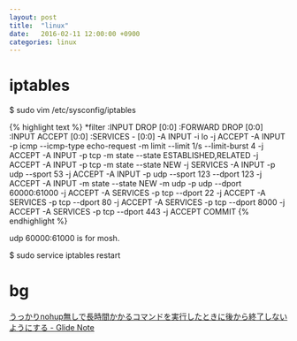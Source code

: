 ```yaml
---
layout: post
title:  "linux"
date:   2016-02-11 12:00:00 +0900
categories: linux
---
```


# iptables

$ sudo vim /etc/sysconfig/iptables

{% highlight text %}
*filter
:INPUT DROP [0:0]
:FORWARD DROP [0:0]
:INPUT ACCEPT [0:0]
:SERVICES - [0:0]
-A INPUT -i lo -j ACCEPT
-A INPUT -p icmp --icmp-type echo-request -m limit --limit 1/s --limit-burst 4 -j ACCEPT
-A INPUT -p tcp -m state --state ESTABLISHED,RELATED -j ACCEPT
-A INPUT -p tcp -m state --state NEW -j SERVICES
-A INPUT -p udp --sport 53 -j ACCEPT
-A INPUT -p udp --sport 123 --dport 123 -j ACCEPT
-A INPUT -m state --state NEW -m udp -p udp --dport 60000:61000 -j ACCEPT
-A SERVICES -p tcp --dport 22 -j ACCEPT
-A SERVICES -p tcp --dport 80 -j ACCEPT
-A SERVICES -p tcp --dport 8000 -j ACCEPT
-A SERVICES -p tcp --dport 443 -j ACCEPT
COMMIT
{% endhighlight %}


udp 60000:61000 is for mosh.  

$ sudo service iptables restart

# bg

[うっかりnohup無しで長時間かかるコマンドを実行したときに後から終了しないようにする - Glide Note](http://blog.glidenote.com/blog/2013/09/26/bg-and-disown/)

